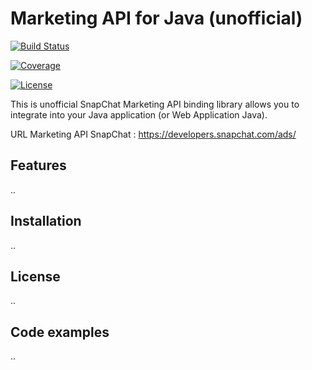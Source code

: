 # Marketing API for Java (unofficial)

[![Build Status](https://travis-ci.org/yassineazimani/snap-api.svg?branch=develop)](https://travis-ci.org/yassineazimani/snap-api)

[![Coverage](https://coveralls.io/repos/github/yassineazimani/snap-api/badge.svg?branch=develop)](https://coveralls.io/github/yassineazimani/snap-api)

[![License](https://img.shields.io/badge/License-Apache%202.0-blue.svg)](https://opensource.org/licenses/Apache-2.0)

This is unofficial SnapChat Marketing API binding library allows you to integrate into your Java application (or Web Application Java).

URL Marketing API SnapChat : https://developers.snapchat.com/ads/

## Features

..

## Installation

..

## License

..

## Code examples

..


